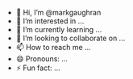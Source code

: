 - 👋 Hi, I’m @markgaughran
- 👀 I’m interested in ...
- 🌱 I’m currently learning ...
- 💞️ I’m looking to collaborate on ...
- 📫 How to reach me ...
- 😄 Pronouns: ...
- ⚡ Fun fact: ...

<!---
markgaughran/markgaughran is a ✨ special ✨ repository because its `README.md` (this file) appears on your GitHub profile.
You can click the Preview link to take a look at your changes.
--->
